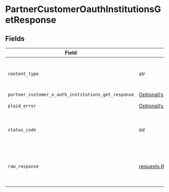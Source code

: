# PartnerCustomerOauthInstitutionsGetResponse


## Fields

| Field                                                                                                                              | Type                                                                                                                               | Required                                                                                                                           | Description                                                                                                                        |
| ---------------------------------------------------------------------------------------------------------------------------------- | ---------------------------------------------------------------------------------------------------------------------------------- | ---------------------------------------------------------------------------------------------------------------------------------- | ---------------------------------------------------------------------------------------------------------------------------------- |
| `content_type`                                                                                                                     | *str*                                                                                                                              | :heavy_check_mark:                                                                                                                 | HTTP response content type for this operation                                                                                      |
| `partner_customer_o_auth_institutions_get_response`                                                                                | [Optional[shared.PartnerCustomerOAuthInstitutionsGetResponse]](../../models/shared/partnercustomeroauthinstitutionsgetresponse.md) | :heavy_minus_sign:                                                                                                                 | OK                                                                                                                                 |
| `plaid_error`                                                                                                                      | [Optional[shared.PlaidError]](../../models/shared/plaiderror.md)                                                                   | :heavy_minus_sign:                                                                                                                 | Error response                                                                                                                     |
| `status_code`                                                                                                                      | *int*                                                                                                                              | :heavy_check_mark:                                                                                                                 | HTTP response status code for this operation                                                                                       |
| `raw_response`                                                                                                                     | [requests.Response](https://requests.readthedocs.io/en/latest/api/#requests.Response)                                              | :heavy_check_mark:                                                                                                                 | Raw HTTP response; suitable for custom response parsing                                                                            |